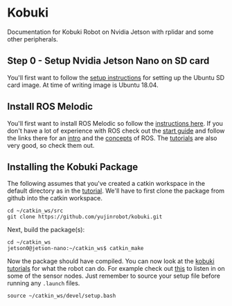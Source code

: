 # Kobuki
Documentation for Kobuki Robot on Nvidia Jetson with rplidar and some other peripherals.

## Step 0 - Setup Nvidia Jetson Nano on SD card

You'll first want to follow the [setup instructions](https://developer.nvidia.com/embedded/learn/get-started-jetson-nano-devkit#write) for setting up the Ubuntu SD card image. At time of writing image is Ubuntu 18.04.

## Install ROS Melodic

You'll first want to install ROS Melodic so follow the [instructions here](http://wiki.ros.org/melodic/Installation/Ubuntu).
If you don't have a lot of experience with ROS check out the [start guide](http://wiki.ros.org/ROS/StartGuide) and follow the links there for an [intro](http://wiki.ros.org/ROS/Introduction) and the [concepts](http://wiki.ros.org/ROS/Concepts) of ROS.
The [tutorials](http://wiki.ros.org/ROS/Tutorials) are also very good, so check them out.

## Installing the Kobuki Package

The following assumes that you've created a catkin workspace in the default directory as in the [tutorial](http://wiki.ros.org/ROS/Tutorials/InstallingandConfiguringROSEnvironment).
We'll have to first clone the package from github into the catkin workspace. 
```shell
cd ~/catkin_ws/src
git clone https://github.com/yujinrobot/kobuki.git
```
Next, build the package(s):

```console
cd ~/catkin_ws
jetson0@jetson-nano:~/catkin_ws$ catkin_make
```
Now the package should have compiled. You can now look at the [kobuki tutorials](https://wiki.ros.org/kobuki/Tutorials) for what the robot can do. For example check out [this](https://wiki.ros.org/kobuki/Tutorials/Examine%20Kobuki) to listen in on some of the sensor nodes. Just remember to source your setup file before running any `.launch` files.
```console
source ~/catkin_ws/devel/setup.bash
```
